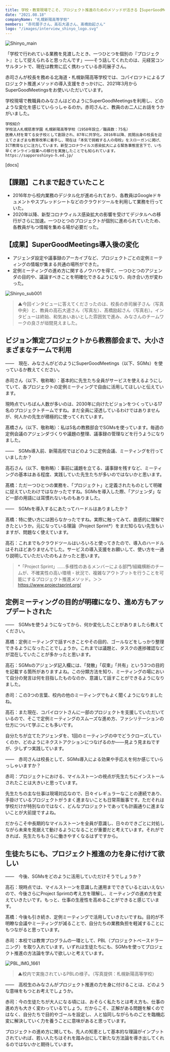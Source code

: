 ```yaml
---
title: 学校・教育現場でこそ、プロジェクト推進のためのメソッドが活きる【SuperGoodMeetings導入事例】
date: "2021.08.18"
companyName: "札幌新陽高等学校"
members: "赤司展子さん、高石大道さん、髙橋励起さん"
logo: "/images/interview_shinyo_logo.svg"
---
```

![Shinyo_main](https://github.com/uniba/super-good-meetings-portal/assets/77031650/b5e0591d-757a-4163-bbc3-7a74b10ff515)

「学校で行われている業務を見渡したとき、一つひとつを個別の『プロジェクト』として捉えられると思ったんです」——そう話してくれたのは、元経営コンサルタントで、現在は教育に広く携わっている赤司展子さん。

赤司さんが校長を務める北海道・札幌新陽高等学校では、コパイロツトによるプロジェクト推進メソッドの導入支援をきっかけに、2021年3月からSuperGoodMeetingsをお使いいただいています。

学校現場で教職員のみなさんはどのようにSuperGoodMeetingsを利用し、どのような変化を感じていらっしゃるのか。赤司さんと、教員のお二人にお話をうかがいました。

```
学校紹介
学校法人札幌慈恵学園 札幌新陽高等学校（1958年設立／職員数：75名）
医療人材を育てる女子校として創設され、87年に共学化。2016年以降、民間出身の校長を迎えてさまざまな教育改革に着手し、現在は「本気で挑戦する人の母校」をスローガンに掲げ、ICT教育などに注力しています。新型コロナウイルス感染拡大による緊急事態宣言下で、いち早くオンライン授業への移行を実施したことでも知られています。
https://sapporoshinyo-h.ed.jp/
```

[docs]

## 【課題】これまで起きていたこと
- 2016年から校内業務のデジタル化が進められており、各教員はGoogleドキュメントやスプレッドシートなどのクラウドツールを利用して業務を行っていた。
- 2020年以降、新型コロナウィルス感染拡大の影響を受けてデジタルへの移行がさらに加速。一つひとつのプロジェクトが個別に進められていたため、各教員がもつ情報を集める場が必要だった。

## 【成果】SuperGoodMeetings導入後の変化
- アジェンダ設定や議事録のアーカイブなど、プロジェクトごとの定例ミーティングの情報が集まる共通の場所ができた。
- 定例ミーティングの進め方に関するノウハウを得て、一つひとつのアジェンダの目的や、議論すべきことを明確化できるようになり、向き合い方が変わった。

![Shinyo_sub001](https://github.com/uniba/super-good-meetings-portal/assets/77031650/dd568636-c4e6-4ad7-8b6a-19f6f0ac1bb8)

> ▲今回インタビューに答えてくださったのは、校長の赤司展子さん（写真中央）と、教員の高石大道さん（写真左）、髙橋励起さん（写真右）。インタビューは終始、和気あいあいとした雰囲気で進み、みなさんのチームワークの良さが垣間見えました。

## ビジョン策定プロジェクトから教務部会まで、大小さまざまなチームで利用

——　現在、みなさんがどのようにSuperGoodMeetings（以下、SGMs）を使っているか教えてください。

赤司さん（以下、敬称略）：基本的に先生たち全員がサービスを使えるようにしていて、各プロジェクトの定例ミーティングで自由に活用してほしいと伝えています。

現時点でいちばん人数が多いのは、2030年に向けたビジョンをつくっている17名のプロジェクトチームですね。まだ全員に浸透しているわけではありませんが、何人かの先生が積極的に使ってくれています。

髙橋さん（以下、敬称略）：私は5名の教務部会でSGMsを使っています。毎週の定例会議のアジェンダづくりや議題の整理、議事録の管理などを行うようになりました。

——　SGMs導入前、新陽高校ではどのように定例会議、ミーティングを行っていましたか？

高石さん（以下、敬称略）：事前に議題を立てる、議事録を残すなど、ミーティングの基本はある程度、実践していた先生たちが多いのではないかと思います。

髙橋：ただ一つひとつの業務を、「プロジェクト」と定義されたものとして明確に捉えていたわけではなかったですね。SGMsを導入した際、「アジェンダ」など一部の用語には耳慣れないものもありました。

——　SGMsを導入するにあたってハードルはありましたか？

髙橋：特に使い方には困らなかったですね。実際に触ってみて、直感的に理解できたというか。元になっている理論（Project Sprint*）をまだ知らない先生もいますが、問題なく使えています。

高石：これまでもクラウドツールはいろいろと使ってきたので、導入のハードルはそれほどありませんでした。サービスの導入支援をお願いして、使い方を一通り説明していただいたのもよかったと思います。

> *「Project Sprint」……多様性のあるメンバーによる部門/組織横断のチームが、不確実性の高い環境・状況で、複雑なアウトプットを行うことを可能にするプロジェクト推進メソッド。＞＞https://www.projectsprint.org/

## 定例ミーティングの目的が明確になり、進め方もアップデートされた
——　SGMsを使うようになってから、何か変化したことがありましたら教えてください。

髙橋：定例ミーティングで話すべきことやその目的、ゴールなどをしっかり整理できるようになったことでしょうか。これまでは議題と、タスクの進捗確認などが混在していたことが多かったと思います。

高石：SGMsのアジェンダ記入欄には、「発散」「収束」「共有」という3つの目的を記載する箇所がありますよね。この分類方法を知り、ミーティングの場において自分の発言は何を目指したものなのか、意識して話すことができるようになりました。

赤司：この3つの言葉、校内の他のミーティングでもよく聞くようになりましたね。

高石：また現在、コパイロツトさんに一部のプロジェクトを支援していただいているので、そこで定例ミーティングのスムーズな進め方、ファシリテーションの仕方について学ぶことも多いです。

自分たちが立てたアジェンダを、1回のミーティングの中でどうクローズしていくのか、どのようにネクストアクションにつなげるのか——見よう見まねですが、少しずつ実践しています。

——　赤司さんは校長として、SGMs導入による効果や手応えを何か感じていらっしゃいますか？

赤司：プロジェクトにおける、マイルストーンの視点が先生たちにインストールされたことは大きいと思っています。

先生たちの主な仕事は現場対応なので、日々イレギュラーなことの連続であり、手掛けているプロジェクトがうまく進まないことも日常茶飯事です。ただそれは学校だけが特別なのではなく、どんなプロジェクトであっても計画通りに進まないことが大前提ですよね。

だからこそ中長期的なマイルストーンを全員が意識し、日々のできごとに対処しながら未来を見据えて動けるようになることが重要だと考えています。それができれば、先生たちもさらに働きやすくなるはずですから。

## 生徒たちにも、プロジェクト推進の力を身に付けて欲しい

——　今後、SGMsをどのように活用していただけそうでしょうか？

高石：現時点では、マイルストーンを意識した運用までできているとはいえないので、今後さらにProject Sprintの考え方を理解し、ミーティングの進め方を変えていきたいです。もっと、仕事の生産性を高めることができると感じています。

髙橋：今後も引き続き、定例ミーティングで活用していきたいですね。目的が不明瞭な会議やミーティングが減ることで、自分たちの業務負担を軽減することにもつながると思っています。

赤司：本校では教育プログラムの一環として、PBL（プロジェクトベースドラーニング）を取り入れています。いずれは生徒たちにも、SGMsを使ってプロジェクト推進の方法論を学んで欲しいと考えています。

![PBL_IMG_1661](https://github.com/uniba/super-good-meetings-portal/assets/77031650/fe098471-2b08-4d97-b95d-464c8ba607bb)

> ▲校内で実施されているPBLの様子。（写真提供：札幌新陽高等学校）

——　高校生のみなさんがプロジェクト推進の力を身に付けることは、どのような意味をもつとお考えでしょうか。

赤司：今の生徒たちが大人になる頃には、おそらく私たちとは考え方も、仕事の進め方も大きく変わっているでしょう。だからこそ、正解がある問題を解くのではなく、自分たちで目的やゴールを設定し、人と協同しながらものごとを臨機応変に解決していく力を養うことに意味があると思っています。

プロジェクトの進め方に関しても、先人の知恵として基本的な理論がインプットされていれば、若い人たちはそれを踏み台にして新たな方法論を導き出してくれるのではないかと期待しています。
